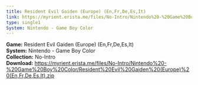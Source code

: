 ```yaml
---
title: Resident Evil Gaiden (Europe) (En,Fr,De,Es,It)
link: https://myrient.erista.me/files/No-Intro/Nintendo%20-%20Game%20Boy%20Color/Resident%20Evil%20Gaiden%20(Europe)%20(En,Fr,De,Es,It).zip
type: single1
System: Nintendo - Game Boy Color
---
```

<b>Game:</b> Resident Evil Gaiden (Europe) (En,Fr,De,Es,It)<br>
<b>System:</b> Nintendo - Game Boy Color<br>
<b>Collection:</b> No-Intro<br>
<b>Download:</b> https://myrient.erista.me/files/No-Intro/Nintendo%20-%20Game%20Boy%20Color/Resident%20Evil%20Gaiden%20(Europe)%20(En,Fr,De,Es,It).zip